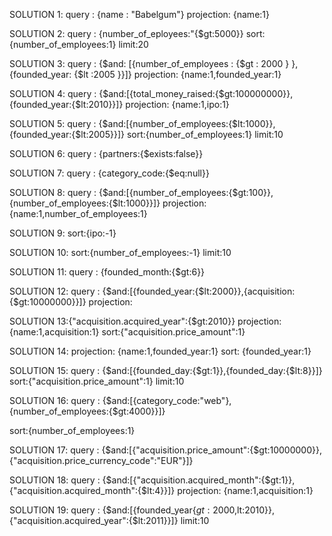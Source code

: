 SOLUTION 1:
query : {name : "Babelgum"}
projection: {name:1}

SOLUTION 2:
query : {number_of_eployees:"{$gt:5000}} 
sort:{number_of_employees:1}
limit:20

SOLUTION 3:
query : {$and: [{number_of_employees : {$gt : 2000 } }, {founded_year: {$lt :2005 }}]}
projection: {name:1,founded_year:1}

SOLUTION 4:
query : {$and:[{total_money_raised:{$gt:100000000}},{founded_year:{$lt:2010}}]}
projection: {name:1,ipo:1}

SOLUTION 5:
query : {$and:[{number_of_employees:{$lt:1000}},{founded_year:{$lt:2005}}]}
sort:{number_of_employees:1}
limit:10

SOLUTION 6:
query : {partners:{$exists:false}}

SOLUTION 7:
query : {category_code:{$eq:null}}

SOLUTION 8:
query : {$and:[{number_of_employees:{$gt:100}},{number_of_employees:{$lt:1000}}]}
projection: {name:1,number_of_employees:1}

SOLUTION 9:
sort:{ipo:-1}


SOLUTION 10:
sort:{number_of_employees:-1}
limit:10

SOLUTION 11:
query : {founded_month:{$gt:6}}

SOLUTION 12:
query : {$and:[{founded_year:{$lt:2000}},{acquisition:{$gt:10000000}}]}
projection: 

SOLUTION 13:{"acquisition.acquired_year":{$gt:2010}}
projection: {name:1,acquisition:1}
sort:{"acquisition.price_amount":1}

SOLUTION 14:
projection: {name:1,founded_year:1}
sort: {founded_year:1}

SOLUTION 15:
query : {$and:[{founded_day:{$gt:1}},{founded_day:{$lt:8}}]} 
sort:{"acquisition.price_amount":1}
limit:10

SOLUTION 16:
query : {$and:[{category_code:"web"},{number_of_employees:{$gt:4000}}]}

sort:{number_of_employees:1}

SOLUTION 17:
query : {$and:[{"acquisition.price_amount":{$gt:10000000}},{"acquisition.price_currency_code":"EUR"}]}


SOLUTION 18:
query : {$and:[{"acquisition.acquired_month":{$gt:1}},{"acquisition.acquired_month":{$lt:4}}]}
projection: {name:1,acquisition:1}


SOLUTION 19:
query : {$and:[{founded_year{$gt:2000,$lt:2010}},{"acquisition.acquired_year":{$lt:2011}}]} 
limit:10



